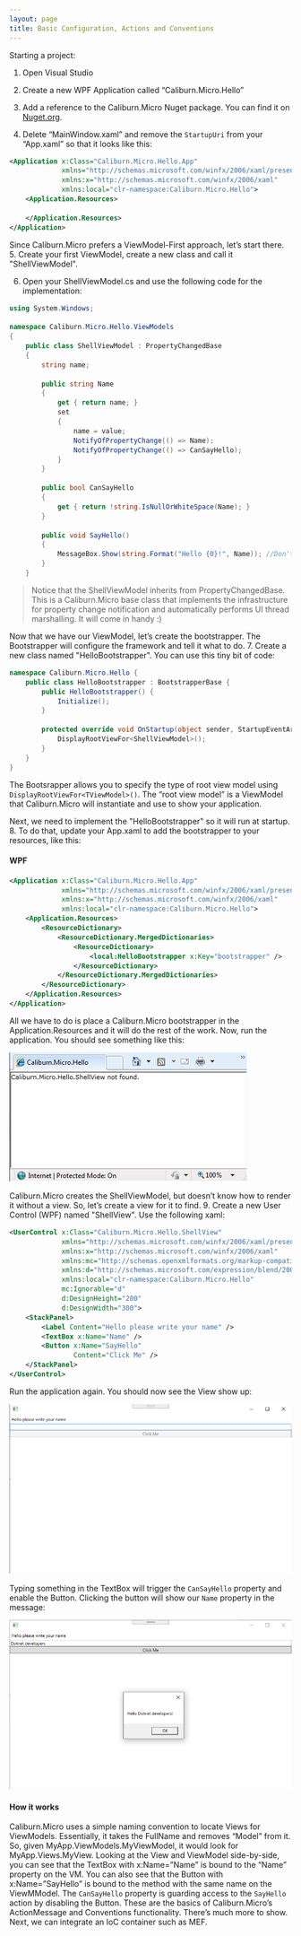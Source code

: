 ```yaml
---
layout: page
title: Basic Configuration, Actions and Conventions
---
```

Starting a project:
1. Open Visual Studio 

2. Create a new WPF Application called “Caliburn.Micro.Hello” 

3. Add a reference to the Caliburn.Micro Nuget package. You can find it on [Nuget.org](https://www.nuget.org/packages/Caliburn.Micro). 

4. Delete “MainWindow.xaml” and remove the `StartupUri` from your “App.xaml” so that it looks like this:

``` xml
<Application x:Class="Caliburn.Micro.Hello.App"
             xmlns="http://schemas.microsoft.com/winfx/2006/xaml/presentation"
             xmlns:x="http://schemas.microsoft.com/winfx/2006/xaml"
             xmlns:local="clr-namespace:Caliburn.Micro.Hello">
    <Application.Resources>
         
    </Application.Resources>
</Application>
```

Since Caliburn.Micro prefers a ViewModel-First approach, let’s start there. 
5. Create your first ViewModel, create a new class and call it "ShellViewModel". 

6. Open your ShellViewModel.cs and use the following code for the implementation:

``` csharp
using System.Windows;

namespace Caliburn.Micro.Hello.ViewModels
{
    public class ShellViewModel : PropertyChangedBase
    {
        string name;

        public string Name
        {
            get { return name; }
            set
            {
                name = value;
                NotifyOfPropertyChange(() => Name);
                NotifyOfPropertyChange(() => CanSayHello);
            }
        }

        public bool CanSayHello
        {
            get { return !string.IsNullOrWhiteSpace(Name); }
        }

        public void SayHello()
        {
            MessageBox.Show(string.Format("Hello {0}!", Name)); //Don't do this in real life :)
        }
    }
```

>Notice that the ShellViewModel inherits from PropertyChangedBase. This is a Caliburn.Micro base class that implements the infrastructure for property change notification and automatically performs UI thread marshalling. It will come in handy :)

Now that we have our ViewModel, let’s create the bootstrapper. The Bootstrapper will configure the framework and tell it what to do. 
7. Create a new class named "HelloBootstrapper". You can use this tiny bit of code:

``` csharp
namespace Caliburn.Micro.Hello {
    public class HelloBootstrapper : BootstrapperBase {
        public HelloBootstrapper() {
            Initialize();
        }

        protected override void OnStartup(object sender, StartupEventArgs e) {
            DisplayRootViewFor<ShellViewModel>();
        }
    }
}
```

The Bootsrapper allows you to specify the type of root view model using `DisplayRootViewFor<TViewModel>()`. The “root view model” is a ViewModel that Caliburn.Micro will instantiate and use to show your application. 

Next, we need to implement the "HelloBootstrapper" so it will run at startup. 
8. To do that, update your App.xaml to add the bootstrapper to your resources, like this:

#### WPF
``` xml
<Application x:Class="Caliburn.Micro.Hello.App"
             xmlns="http://schemas.microsoft.com/winfx/2006/xaml/presentation"
             xmlns:x="http://schemas.microsoft.com/winfx/2006/xaml"
             xmlns:local="clr-namespace:Caliburn.Micro.Hello">
    <Application.Resources>
        <ResourceDictionary>
            <ResourceDictionary.MergedDictionaries>
                <ResourceDictionary>
                    <local:HelloBootstrapper x:Key="bootstrapper" />
                </ResourceDictionary>
            </ResourceDictionary.MergedDictionaries>
        </ResourceDictionary>
    </Application.Resources>
</Application>
```

All we have to do is place a Caliburn.Micro bootstrapper in the Application.Resources and it will do the rest of the work. Now, run the application. You should see something like this:

![View not found](/public/images/documentation/view-not-found.jpg)

Caliburn.Micro creates the ShellViewModel, but doesn’t know how to render it without a view. So, let’s create a view for it to find. 
9. Create a new User Control (WPF) named "ShellView". Use the following xaml:

``` xml
<UserControl x:Class="Caliburn.Micro.Hello.ShellView"
             xmlns="http://schemas.microsoft.com/winfx/2006/xaml/presentation"
             xmlns:x="http://schemas.microsoft.com/winfx/2006/xaml"
             xmlns:mc="http://schemas.openxmlformats.org/markup-compatibility/2006" 
             xmlns:d="http://schemas.microsoft.com/expression/blend/2008" 
             xmlns:local="clr-namespace:Caliburn.Micro.Hello"
             mc:Ignorable="d"
             d:DesignHeight="200"
             d:DesignWidth="300">
    <StackPanel>
        <Label Content="Hello please write your name" />
        <TextBox x:Name="Name" />
        <Button x:Name="SayHello"
                Content="Click Me" />
    </StackPanel>
</UserControl>
```

Run the application again. You should now see the View show up:

![View found](/public/images/documentation/view-found.png)

Typing something in the TextBox will trigger the `CanSayHello` property and enable the Button. Clicking the button will show our `Name` property in the message:

![View with data](/public/images/documentation/view-with-data.png)

#### How it works
Caliburn.Micro uses a simple naming convention to locate Views for ViewModels. Essentially, it takes the FullName and removes “Model” from it. So, given MyApp.ViewModels.MyViewModel, it would look for MyApp.Views.MyView. Looking at the View and ViewModel side-by-side, you can see that the TextBox with x:Name=”Name” is bound to the “Name” property on the VM. You can also see that the Button with x:Name=”SayHello” is bound to the method with the same name on the ViewMModel. The `CanSayHello` property is guarding access to the `SayHello` action by disabling the Button. These are the basics of Caliburn.Micro’s ActionMessage and Conventions functionality. There’s much more to show. Next, we can integrate an IoC container such as MEF.
